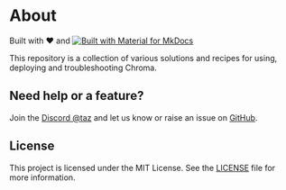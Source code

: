 # About

Built with ❤️ and [![Built with Material for MkDocs](https://img.shields.io/badge/Material_for_MkDocs-526CFE?style=for-the-badge&logo=MaterialForMkDocs&logoColor=white)](https://squidfunk.github.io/mkdocs-material/)

This repository is a collection of various solutions and recipes for using, deploying and troubleshooting Chroma.

## Need help or a feature?

Join the [Discord @taz](https://discord.gg/MMeYNTmh3x) and let us know or raise an issue on [GitHub](https://github.com/amikos-tech/chroma-cookbook/issues).

## License

This project is licensed under the MIT License. See the [LICENSE](LICENSE) file for more information.
